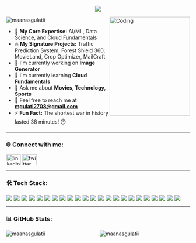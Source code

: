<p align="center">
    <a href="https://github.com/DenverCoder1/readme-typing-svg">
        <img src="https://readme-typing-svg.herokuapp.com?color=%2300FFFF&duration=3000&pause=7000&lines=Hi+%F0%9F%91%8B,+I'm+Maanas+Gulati&center=true&width=380&height=45">
    </a>
</p>

<div style="position: relative; min-height: 240px;">
  <img align="right" alt="Coding" width="220" height="270" style="object-fit: cover;" src="https://images-wixmp-ed30a86b8c4ca887773594c2.wixmp.com/f/edbaae73-dea0-4ff5-8f87-aa5bcff5e406/dhsbbjj-42e74fb4-1836-4081-9983-f6938aaa869d.gif?token=eyJ0eXAiOiJKV1QiLCJhbGciOiJIUzI1NiJ9.eyJzdWIiOiJ1cm46YXBwOjdlMGQxODg5ODIyNjQzNzNhNWYwZDQxNWVhMGQyNmUwIiwiaXNzIjoidXJuOmFwcDo3ZTBkMTg4OTgyMjY0MzczYTVmMGQ0MTVlYTBkMjZlMCIsIm9iaiI6W1t7InBhdGgiOiJcL2ZcL2VkYmFhZTczLWRlYTAtNGZmNS04Zjg3LWFhNWJjZmY1ZTQwNlwvZGhzYmJqai00MmU3NGZiNC0xODM2LTQwODEtOTk4My1mNjkzOGFhYTg2OWQuZ2lmIn1dXSwiYXVkIjpbInVybjpzZXJ2aWNlOmZpbGUuZG93bmxvYWQiXX0.EDd-PIf88oxkisetgy1V4VW_fyqHWJHqJX1b4VR0lks">

<p align="left">
  <img src="https://komarev.com/ghpvc/?username=maanasgulatii&label=Profile%20views&color=0e75b6&style=flat" alt="maanasgulatii" />
</p>

- 🌟 **My Core Expertise:** AI/ML, Data Science, and Cloud Fundamentals  
- 🔥 **My Signature Projects:** Traffic Prediction System, Forest Shield 360, MovieLand, Crop Optimizer, MailCraft  
- 🔭 I'm currently working on **Image Generator**  
- 🌱 I'm currently learning **Cloud Fundamentals**  
- 💬 Ask me about **Movies, Technology, Sports**  
- 📧 Feel free to reach me at **[mgulati2708@gmail.com](https://mail.google.com/mail/?view=cm&fs=1&to=mgulati2708@gmail.com)**  
- ⚡ **Fun Fact:** The shortest war in history lasted 38 minutes! ⏱️  
</div>

---

<h3 align="left">🌐 Connect with me:</h3>
<p align="left">
  <a href="https://linkedin.com/in/maanas-gulati-449073267" target="blank"><img align="center" src="https://raw.githubusercontent.com/rahuldkjain/github-profile-readme-generator/master/src/images/icons/Social/linked-in-alt.svg" alt="linkedin" height="30" width="40" /></a>
  <a href="https://x.com/mgulati2708" target="blank"><img align="center" src="https://raw.githubusercontent.com/rahuldkjain/github-profile-readme-generator/master/src/images/icons/Social/twitter.svg" alt="twitter" height="30" width="40" /></a>
</p>

---

<h3 align="left">🛠️ Tech Stack:</h3>
<p align="left" style="display: flex; flex-wrap: wrap; gap: 5px;">
  <img src="https://img.shields.io/badge/HTML-E34F26?style=for-the-badge&logo=html5&logoColor=white" />
  <img src="https://img.shields.io/badge/CSS-1572B6?style=for-the-badge&logo=css3&logoColor=white" />
  <img src="https://img.shields.io/badge/JavaScript-F7DF1E?style=for-the-badge&logo=javascript&logoColor=black" />
  <img src="https://img.shields.io/badge/Python-3776AB?style=for-the-badge&logo=python&logoColor=white" />
  <img src="https://img.shields.io/badge/MATLAB-0076A8?style=for-the-badge&logo=mathworks&logoColor=white" />
  <img src="https://img.shields.io/badge/React-20232A?style=for-the-badge&logo=react&logoColor=61DAFB" />
  <img src="https://img.shields.io/badge/Node.js-43853D?style=for-the-badge&logo=node.js&logoColor=white" />
  <img src="https://img.shields.io/badge/C++-00599C?style=for-the-badge&logo=c%2B%2B&logoColor=white" />
  <img src="https://img.shields.io/badge/Git-F05032?style=for-the-badge&logo=git&logoColor=white" />
  <img src="https://img.shields.io/badge/GitHub-181717?style=for-the-badge&logo=github&logoColor=white" />
  <img src="https://img.shields.io/badge/MySQL-4479A1?style=for-the-badge&logo=mysql&logoColor=white" />
  <img src="https://img.shields.io/badge/MongoDB-47A248?style=for-the-badge&logo=mongodb&logoColor=white" />
  <img src="https://img.shields.io/badge/AWS-232F3E?style=for-the-badge&logo=amazonaws&logoColor=white" />
  <img src="https://img.shields.io/badge/Tableau-E97627?style=for-the-badge&logo=tableau&logoColor=white" />
  <img src="https://img.shields.io/badge/Numpy-013243?style=for-the-badge&logo=numpy&logoColor=white" />
  <img src="https://img.shields.io/badge/Pandas-150458?style=for-the-badge&logo=pandas&logoColor=white" />
  <img src="https://img.shields.io/badge/TensorFlow-FF6F00?style=for-the-badge&logo=tensorflow&logoColor=white" />
  <img src="https://img.shields.io/badge/ScikitLearn-F7931E?style=for-the-badge&logo=scikit-learn&logoColor=white" />
  <img src="https://img.shields.io/badge/Matplotlib-008080?style=for-the-badge&logo=matplotlib&logoColor=white" />
  <img src="https://img.shields.io/badge/PyTorch-EE4C2C?style=for-the-badge&logo=pytorch&logoColor=white" />
  <img src="https://img.shields.io/badge/Keras-D00000?style=for-the-badge&logo=keras&logoColor=white" />
  <img src="https://img.shields.io/badge/Flask-000000?style=for-the-badge&logo=flask&logoColor=white" />
  <img src="https://img.shields.io/badge/SciPy-8CAAE6?style=for-the-badge&logo=scipy&logoColor=white" />
</p>

---

<h3 align="left">📊 GitHub Stats:</h3>
<div align="left" style="display: flex; gap: 150px;">
  <img src="https://github-readme-stats.vercel.app/api?username=maanasgulatii&show_icons=true&theme=tokyonight" alt="maanasgulatii" />
  <img src="https://github-readme-stats.vercel.app/api/top-langs?username=maanasgulatii&show_icons=true&locale=en&layout=compact&theme=tokyonight" alt="maanasgulatii" />
</div>
